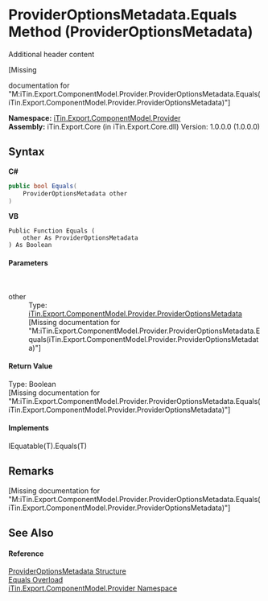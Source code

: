 # ProviderOptionsMetadata.Equals Method (ProviderOptionsMetadata)
Additional header content 

\[Missing <summary> documentation for "M:iTin.Export.ComponentModel.Provider.ProviderOptionsMetadata.Equals(iTin.Export.ComponentModel.Provider.ProviderOptionsMetadata)"\]

**Namespace:**&nbsp;<a href="723a96b5-5779-2554-cf17-05149bfcb802">iTin.Export.ComponentModel.Provider</a><br />**Assembly:**&nbsp;iTin.Export.Core (in iTin.Export.Core.dll) Version: 1.0.0.0 (1.0.0.0)

## Syntax

**C#**<br />
``` C#
public bool Equals(
	ProviderOptionsMetadata other
)
```

**VB**<br />
``` VB
Public Function Equals ( 
	other As ProviderOptionsMetadata
) As Boolean
```


#### Parameters
&nbsp;<dl><dt>other</dt><dd>Type: <a href="153c6c4f-d6fc-429b-f73e-0f2d08841cf1">iTin.Export.ComponentModel.Provider.ProviderOptionsMetadata</a><br />\[Missing <param name="other"/> documentation for "M:iTin.Export.ComponentModel.Provider.ProviderOptionsMetadata.Equals(iTin.Export.ComponentModel.Provider.ProviderOptionsMetadata)"\]</dd></dl>

#### Return Value
Type: Boolean<br />\[Missing <returns> documentation for "M:iTin.Export.ComponentModel.Provider.ProviderOptionsMetadata.Equals(iTin.Export.ComponentModel.Provider.ProviderOptionsMetadata)"\]

#### Implements
IEquatable(T).Equals(T)<br />

## Remarks
\[Missing <remarks> documentation for "M:iTin.Export.ComponentModel.Provider.ProviderOptionsMetadata.Equals(iTin.Export.ComponentModel.Provider.ProviderOptionsMetadata)"\]

## See Also


#### Reference
<a href="153c6c4f-d6fc-429b-f73e-0f2d08841cf1">ProviderOptionsMetadata Structure</a><br /><a href="623bff25-805c-1219-d776-c958faf7784f">Equals Overload</a><br /><a href="723a96b5-5779-2554-cf17-05149bfcb802">iTin.Export.ComponentModel.Provider Namespace</a><br />